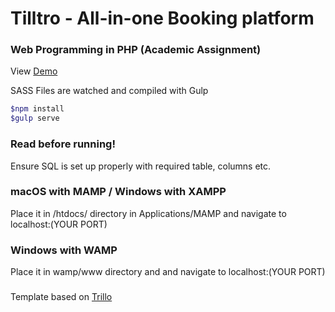 # Tilltro - All-in-one Booking platform

### Web Programming in PHP (Academic Assignment)

View [Demo](https://zac.qzonetech.com/)

SASS Files are watched and compiled with Gulp

```bash
$npm install
$gulp serve
```

### **Read before running!**

Ensure SQL is set up properly with required table, columns etc.

### macOS with MAMP / Windows with XAMPP

Place it in /htdocs/ directory in Applications/MAMP and navigate to localhost:(YOUR PORT)

### Windows with WAMP

Place it in wamp/www directory and and navigate to localhost:(YOUR PORT)

###

Template based on [Trillo](https://github.com/jonasschmedtmann/advanced-css-course/tree/master/Trillo/final)
